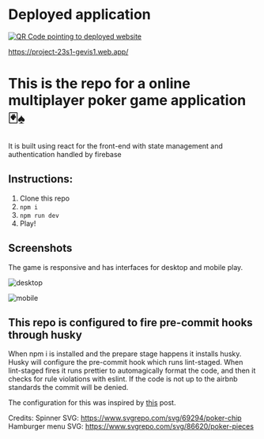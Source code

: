 # Deployed application
[![QR Code pointing to deployed website](https://api.qrserver.com/v1/create-qr-code/?size=150x150&data=https://project-23s1-gevis1.web.app)](https://project-23s1-gevis1.web.app/)

https://project-23s1-gevis1.web.app/

# This is the repo for a online multiplayer poker game application 🃏♠
It is built using react for the front-end with state management and authentication handled by firebase

## Instructions:
1. Clone this repo
2. `npm i`
3. `npm run dev`
4. Play!

## Screenshots
The game is responsive and has interfaces for desktop and mobile play.

![desktop](https://github.com/BIT-Advanced-App-Dev/project-23s1-GEVIS1/assets/79884124/96678bb1-5ca3-4ddc-97e7-5f012d1c092c)

![mobile](https://github.com/BIT-Advanced-App-Dev/project-23s1-GEVIS1/assets/79884124/ab0db078-914f-41e6-a061-e079293fade9)


## This repo is configured to fire pre-commit hooks through husky
When npm i is installed and the prepare stage happens it installs husky.
Husky will configure the pre-commit hook which runs lint-staged.
When lint-staged fires it runs prettier to automagically format the code,
and then it checks for rule violations with eslint.
If the code is not up to the airbnb standards the commit will be denied.

The configuration for this was inspired by [this](https://github.com/pappijx/Vite-react-eslint-prettier-husky-setup/blob/master/readme.md) post.

Credits:
Spinner SVG: https://www.svgrepo.com/svg/69294/poker-chip
Hamburger menu SVG: https://www.svgrepo.com/svg/86620/poker-pieces
